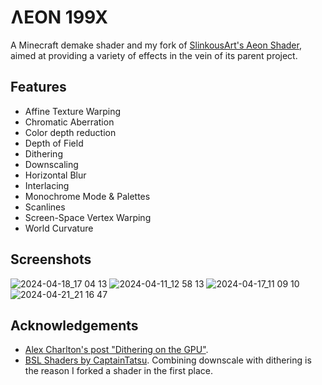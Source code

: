 # ɅEON 199X

A Minecraft demake shader and my fork of [SlinkousArt's Aeon Shader](https://github.com/slinkousart/aeon),
aimed at providing a variety of effects in the vein of its parent project.

## Features

- Affine Texture Warping
- Chromatic Aberration
- Color depth reduction
- Depth of Field
- Dithering
- Downscaling
- Horizontal Blur
- Interlacing
- Monochrome Mode & Palettes
- Scanlines
- Screen-Space Vertex Warping
- World Curvature

## Screenshots

![2024-04-18_17 04 13](https://github.com/sleeplessval/aeon/assets/73970075/d2022abe-f39a-4e3d-a0d7-5b6d62147d9f)
![2024-04-11_12 58 13](https://github.com/sleeplessval/aeon/assets/73970075/7ced7d92-b032-4b5c-b314-d6fce4b0ed41)
![2024-04-17_11 09 10](https://github.com/sleeplessval/aeon/assets/73970075/b5c7b217-19de-45ca-8e1c-20002286997e)
![2024-04-21_21 16 47](https://github.com/sleeplessval/aeon/assets/73970075/26961585-845d-4054-9b5a-f0158d6fae9c)

## Acknowledgements

- [Alex Charlton's post "Dithering on the GPU"](http://alex-charlton.com/posts/Dithering_on_the_GPU/).
- [BSL Shaders by CaptainTatsu](https://bitslablab.com/bslshaders/). Combining downscale with dithering is the reason I forked a shader in the first place.

